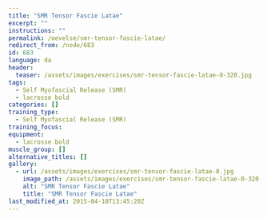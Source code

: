 ```yaml
---
title: "SMR Tensor Fascie Latae"
excerpt: ""
instructions: ""
permalink: /oevelse/smr-tensor-fascie-latae/
redirect_from: /node/683
id: 683
language: da
header:
  teaser: /assets/images/exercises/smr-tensor-fascie-latae-0-320.jpg
tags:
  - Self Myofascial Release (SMR)
  - lacrosse bold
categories: []
training_type: 
  - Self Myofascial Release (SMR)
training_focus: 
equipment:
  - lacrosse bold
muscle_group: []
alternative_titles: []
gallery:
  - url: /assets/images/exercises/smr-tensor-fascie-latae-0.jpg
    image_path: /assets/images/exercises/smr-tensor-fascie-latae-0-320.jpg
    alt: "SMR Tensor Fascie Latae"
    title: "SMR Tensor Fascie Latae"
last_modified_at: 2015-04-10T13:45:20Z
---
```

